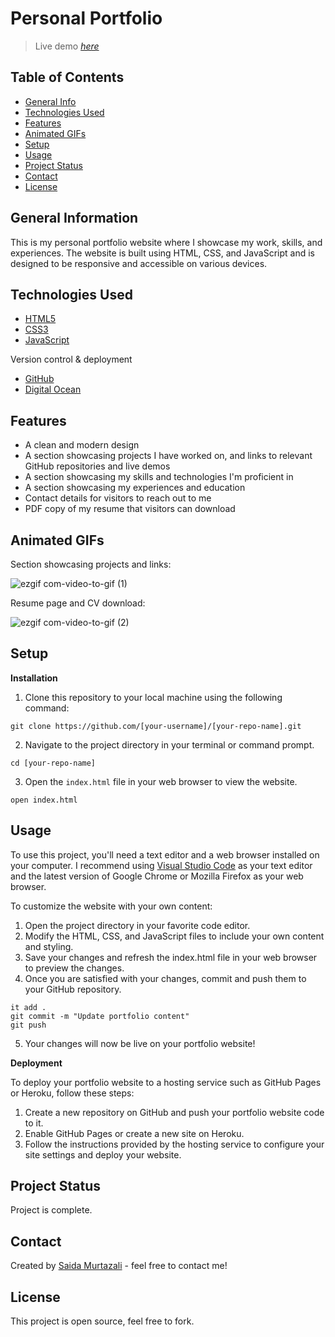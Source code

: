 # Personal Portfolio
> Live demo [_here_](https://www.saidamurtazali.com)

## Table of Contents
* [General Info](#general-information)
* [Technologies Used](#technologies-used)
* [Features](#features)
* [Animated GIFs](#animated-gifs)
* [Setup](#setup)
* [Usage](#usage)
* [Project Status](#project-status)
* [Contact](#contact)
* [License](#license)


## General Information
This is my personal portfolio website where I showcase my work, skills, and experiences. The website is built using HTML, CSS, and JavaScript and is designed to be responsive and accessible on various devices.


## Technologies Used
- [HTML5](https://developer.mozilla.org/en-US/docs/Glossary/HTML5)
- [CSS3](https://developer.mozilla.org/en-US/docs/Web/CSS)
- [JavaScript](https://www.javascript.com/)

Version control & deployment

- [GitHub](https://github.com/saidam90)
- [Digital Ocean](https://www.saidamurtazali.com/)


## Features
- A clean and modern design
- A section showcasing projects I have worked on, and links to relevant GitHub repositories and live demos
- A section showcasing my skills and technologies I'm proficient in
- A section showcasing my experiences and education
- Contact details for visitors to reach out to me
- PDF copy of my resume that visitors can download


## Animated GIFs
Section showcasing projects and links:

![ezgif com-video-to-gif (1)](https://user-images.githubusercontent.com/74564476/225046311-7a16abac-a859-4685-bc0e-47d739eb0af2.gif)

Resume page and CV download:

![ezgif com-video-to-gif (2)](https://user-images.githubusercontent.com/74564476/225048284-b3242057-86f2-41ba-9709-933a4fa10be0.gif)


## Setup

**Installation**

1. Clone this repository to your local machine using the following command:
```
git clone https://github.com/[your-username]/[your-repo-name].git
```
2. Navigate to the project directory in your terminal or command prompt.
```
cd [your-repo-name]
```
3. Open the `index.html` file in your web browser to view the website.
```
open index.html
```

## Usage

To use this project, you'll need a text editor and a web browser installed on your computer. I recommend using [Visual Studio Code](https://code.visualstudio.com/) as your text editor and the latest version of Google Chrome or Mozilla Firefox as your web browser.

To customize the website with your own content:

1. Open the project directory in your favorite code editor.
2. Modify the HTML, CSS, and JavaScript files to include your own content and styling.
3. Save your changes and refresh the index.html file in your web browser to preview the changes.
4. Once you are satisfied with your changes, commit and push them to your GitHub repository.

```
it add .
git commit -m "Update portfolio content"
git push
```
5. Your changes will now be live on your portfolio website!

**Deployment**

To deploy your portfolio website to a hosting service such as GitHub Pages or Heroku, follow these steps:

1. Create a new repository on GitHub and push your portfolio website code to it.
2. Enable GitHub Pages or create a new site on Heroku.
3. Follow the instructions provided by the hosting service to configure your site settings and deploy your website.

## Project Status
Project is complete.


## Contact
Created by [Saida Murtazali](https://github.com/saidam90) - feel free to contact me!


## License 
This project is open source, feel free to fork.


